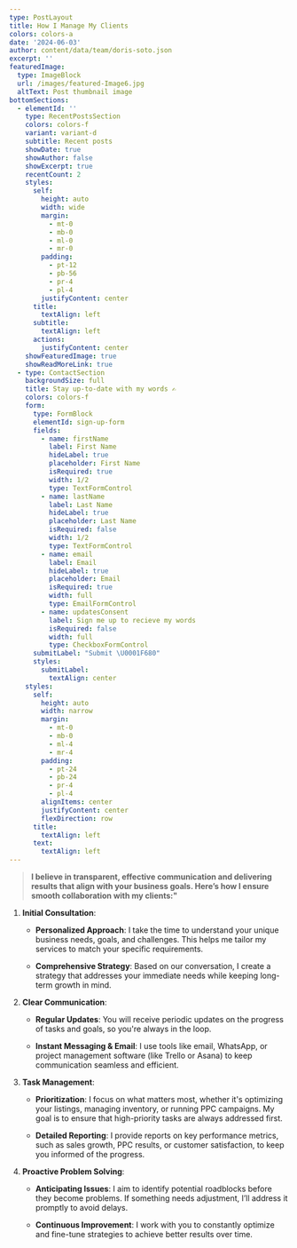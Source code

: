 ```yaml
---
type: PostLayout
title: How I Manage My Clients
colors: colors-a
date: '2024-06-03'
author: content/data/team/doris-soto.json
excerpt: ''
featuredImage:
  type: ImageBlock
  url: /images/featured-Image6.jpg
  altText: Post thumbnail image
bottomSections:
  - elementId: ''
    type: RecentPostsSection
    colors: colors-f
    variant: variant-d
    subtitle: Recent posts
    showDate: true
    showAuthor: false
    showExcerpt: true
    recentCount: 2
    styles:
      self:
        height: auto
        width: wide
        margin:
          - mt-0
          - mb-0
          - ml-0
          - mr-0
        padding:
          - pt-12
          - pb-56
          - pr-4
          - pl-4
        justifyContent: center
      title:
        textAlign: left
      subtitle:
        textAlign: left
      actions:
        justifyContent: center
    showFeaturedImage: true
    showReadMoreLink: true
  - type: ContactSection
    backgroundSize: full
    title: Stay up-to-date with my words ✍️
    colors: colors-f
    form:
      type: FormBlock
      elementId: sign-up-form
      fields:
        - name: firstName
          label: First Name
          hideLabel: true
          placeholder: First Name
          isRequired: true
          width: 1/2
          type: TextFormControl
        - name: lastName
          label: Last Name
          hideLabel: true
          placeholder: Last Name
          isRequired: false
          width: 1/2
          type: TextFormControl
        - name: email
          label: Email
          hideLabel: true
          placeholder: Email
          isRequired: true
          width: full
          type: EmailFormControl
        - name: updatesConsent
          label: Sign me up to recieve my words
          isRequired: false
          width: full
          type: CheckboxFormControl
      submitLabel: "Submit \U0001F680"
      styles:
        submitLabel:
          textAlign: center
    styles:
      self:
        height: auto
        width: narrow
        margin:
          - mt-0
          - mb-0
          - ml-4
          - mr-4
        padding:
          - pt-24
          - pb-24
          - pr-4
          - pl-4
        alignItems: center
        justifyContent: center
        flexDirection: row
      title:
        textAlign: left
      text:
        textAlign: left
---
```

> **I believe in transparent, effective communication and delivering results that align with your business goals. Here’s how I ensure smooth collaboration with my clients:"**

1.  **Initial Consultation**:

    *   **Personalized Approach**: I take the time to understand your unique business needs, goals, and challenges. This helps me tailor my services to match your specific requirements.

    *   **Comprehensive Strategy**: Based on our conversation, I create a strategy that addresses your immediate needs while keeping long-term growth in mind.

2.  **Clear Communication**:

    *   **Regular Updates**: You will receive periodic updates on the progress of tasks and goals, so you're always in the loop.

    *   **Instant Messaging & Email**: I use tools like email, WhatsApp, or project management software (like Trello or Asana) to keep communication seamless and efficient.

3.  **Task Management**:

    *   **Prioritization**: I focus on what matters most, whether it's optimizing your listings, managing inventory, or running PPC campaigns. My goal is to ensure that high-priority tasks are always addressed first.

    *   **Detailed Reporting**: I provide reports on key performance metrics, such as sales growth, PPC results, or customer satisfaction, to keep you informed of the progress.

4.  **Proactive Problem Solving**:

    *   **Anticipating Issues**: I aim to identify potential roadblocks before they become problems. If something needs adjustment, I’ll address it promptly to avoid delays.

    *   **Continuous Improvement**: I work with you to constantly optimize and fine-tune strategies to achieve better results over time.



